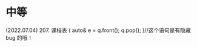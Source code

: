 # 中等
(2022.07.04)
207. 课程表 (
            auto& e = q.front();
            q.pop();
            )//这个语句是有隐藏 bug 的哦！